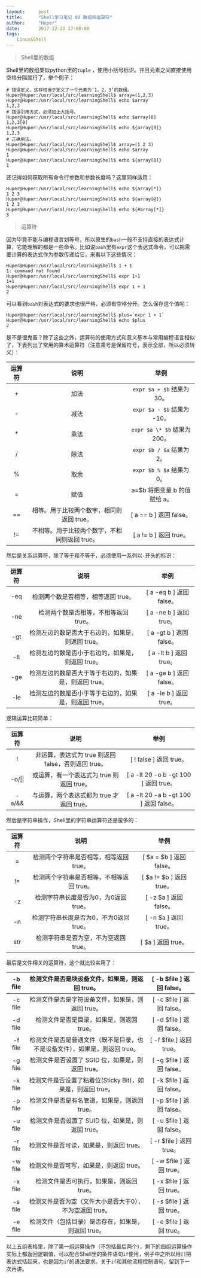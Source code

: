 ```yaml
---
layout:     post
title:      "Shell学习笔记 02 数组和运算符"
author:     "Huper"
date:       2017-12-23 17:00:00
tags:
    Linux&Shell
---
```


> Shell里的数组

Shell里的数组类似python里的`tuple` ，使用小括号标识。并且元素之间直接使用空格分隔就行了，举个例子：

```shell
# 错误定义，这样相当于定义了一个元素为‘1，2，3’的数组。
Huper@Huper:/usr/local/src/learningShell$ array=(1,2,3)
Huper@Huper:/usr/local/src/learningShell$ echo $array
1,2,3
# 错误引用方式，必须加上大括号。
Huper@Huper:/usr/local/src/learningShell$ echo $array[0]
1,2,3[0]
Huper@Huper:/usr/local/src/learningShell$ echo ${array[0]}
1,2,3
# 正确用法。
Huper@Huper:/usr/local/src/learningShell$ array=(1 2 3)
Huper@Huper:/usr/local/src/learningShell$ echo $array
1
Huper@Huper:/usr/local/src/learningShell$ echo ${array[0]}
1
```

还记得如何获取所有命令行参数和参数长度吗？这里同样适用：

```shell
Huper@Huper:/usr/local/src/learningShell$ echo ${array[*]}
1 2 3
Huper@Huper:/usr/local/src/learningShell$ echo ${array[@]}
1 2 3
Huper@Huper:/usr/local/src/learningShell$ echo ${#array[*]}
3
```

>运算符

因为毕竟不能与编程语言划等号，所以原生的`bash`一般不支持直接的表达式计算，它能理解的都是一些命令。比如说`bash`里有`expr`这个表达式命令，可以把需要计算的表达式作为参数传递给它，来看以下这些情况：

```shell
Huper@Huper:/usr/local/src/learningShell$ 1 + 1
1: command not found
Huper@Huper:/usr/local/src/learningShell$ expr 1+1
1+1
Huper@Huper:/usr/local/src/learningShell$ expr 1 + 1
2
```

可以看到`bash`对表达式的要求也很严格，必须有空格分开。怎么保存这个值呢：

```shell
Huper@Huper:/usr/local/src/learningShell$ plus=`expr 1 + 1`
Huper@Huper:/usr/local/src/learningShell$ echo $plus
2
```

是不是很鬼畜？除了这些之外，运算符的使用方式和意义基本与常用编程语言相似了，下表列出了常用的算术运算符（注意乘号是保留符号，表示全部，所以必须转义）：

| 运算符  |            说明             |            举例             |
| :--: | :-----------------------: | :-----------------------: |
|  +   |            加法             |  `expr $a + $b` 结果为 30。   |
|  -   |            减法             |  `expr $a - $b` 结果为 -10。  |
|  *   |            乘法             | `expr $a \* $b` 结果为  200。 |
|  /   |            除法             |   `expr $b / $a` 结果为 2。   |
|  %   |            取余             |   `expr $b % $a` 结果为 0。   |
|  =   |            赋值             |    a=$b 将把变量 b 的值赋给 a。    |
|  ==  |  相等。用于比较两个数字，相同则返回 true。  |   [ a == b ] 返回 false。    |
|  !=  | 不相等。用于比较两个数字，不相同则返回 true。 |   [ a != ​b ] 返回 true。    |

然后是关系运算符，除了等于和不等于，必须使用一系列以`-`开头的标识：

| 运算符  |              说明               |          举例           |
| :--: | :---------------------------: | :-------------------: |
| -eq  |     检测两个数是否相等，相等返回 true。      | [ a -eq b ] 返回 false。 |
| -ne  |     检测两个数是否相等，不相等返回 true。     | [ a -ne b ] 返回 true。  |
| -gt  |  检测左边的数是否大于右边的，如果是，则返回 true。  | [ a -gt b ] 返回 false。 |
| -lt  |  检测左边的数是否小于右边的，如果是，则返回 true。  | [ a -lt b ] 返回 true。  |
| -ge  | 检测左边的数是否大于等于右边的，如果是，则返回 true。 | [ a -ge b ] 返回 false。 |
| -le  | 检测左边的数是否小于等于右边的，如果是，则返回 true。 | [ a -le  b ] 返回 true。 |

逻辑运算比较简单：

|   运算符   |                 说明                 |                 举例                  |
| :-----: | :--------------------------------: | :---------------------------------: |
|    !    | 非运算，表达式为 true 则返回 false，否则返回 true。 |        [ ! false ] 返回 true。         |
| -o/\|\| |     或运算，有一个表达式为 true 则返回 true。     | [ a -lt 20 -o b -gt 100 ] 返回 true。  |
|  -a/&&  |     与运算，两个表达式都为 true 才返回 true。     | [ a -lt 20 -a b -gt 100 ] 返回 false。 |

然后是字符串操作，Shell里的字符串运算符还是蛮多的：

| 运算符  |           说明            |          举例           |
| :--: | :---------------------: | :-------------------: |
|  =   | 检测两个字符串是否相等，相等返回 true。  | [ $a = $b ] 返回 false。 |
|  !=  | 检测两个字符串是否相等，不相等返回 true。 | [ $a != $b ] 返回 true。 |
|  -z  | 检测字符串长度是否为0，为0返回 true。  |  [ -z $a ] 返回 false。  |
|  -n  | 检测字符串长度是否为0，不为0返回 true。 |  [ -n $a ] 返回 true。   |
| str  |  检测字符串是否为空，不为空返回 true。  |    [ $a ] 返回 true。    |

最后是文件相关的运算符，这个就比较实用了：

| -b file |        检测文件是否是块设备文件，如果是，则返回 true。        | [ -b $file ] 返回 false。 |
| :-----: | :--------------------------------------: | :--------------------: |
| -c file |       检测文件是否是字符设备文件，如果是，则返回 true。        | [ -c $file ] 返回 false。 |
| -d file |         检测文件是否是目录，如果是，则返回 true。          | [ -d $file ] 返回 false。 |
| -f file | 检测文件是否是普通文件（既不是目录，也不是设备文件），如果是，则返回 true。 | [ -f $file ] 返回 true。  |
| -g file |      检测文件是否设置了 SGID 位，如果是，则返回 true。      | [ -g $file ] 返回 false。 |
| -k file |  检测文件是否设置了粘着位(Sticky Bit)，如果是，则返回 true。  | [ -k $file ] 返回 false。 |
| -p file |        检测文件是否是有名管道，如果是，则返回 true。         | [ -p $file ] 返回 false。 |
| -u file |      检测文件是否设置了 SUID 位，如果是，则返回 true。      | [ -u $file ] 返回 false。 |
| -r file |          检测文件是否可读，如果是，则返回 true。          | [ -r $file ] 返回 true。  |
| -w file |          检测文件是否可写，如果是，则返回 true。          | [ -w $file ] 返回 true。  |
| -x file |         检测文件是否可执行，如果是，则返回 true。          | [ -x $file ] 返回 true。  |
| -s file |     检测文件是否为空（文件大小是否大于0），不为空返回 true。      | [ -s $file ] 返回 true。  |
| -e file |       检测文件（包括目录）是否存在，如果是，则返回 true。       | [ -e $file ] 返回 true。  |

以上五组表格里，除了第一组运算操作（不包括最后两个），剩下的四组运算操作实际上都返回逻辑值，可以配合Shell里的条件语句`if`使用，例子中之所以用`[]`把表达式括起来，也是因为`if`的语法要求。关于`if`和其他流程控制语句，留到下一次再讲。